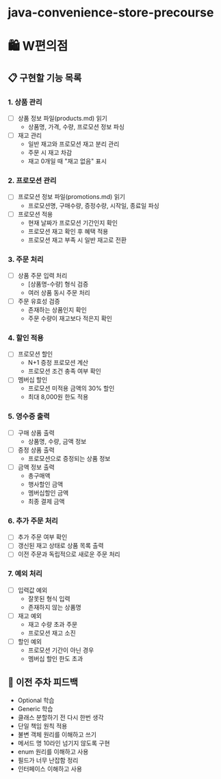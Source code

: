 # java-convenience-store-precourse

# 🛍️ W편의점

## 📋 구현할 기능 목록

### 1. 상품 관리

- [ ] 상품 정보 파일(products.md) 읽기
  - 상품명, 가격, 수량, 프로모션 정보 파싱
- [ ] 재고 관리
  - 일반 재고와 프로모션 재고 분리 관리
  - 주문 시 재고 차감
  - 재고 0개일 때 "재고 없음" 표시

### 2. 프로모션 관리

- [ ] 프로모션 정보 파일(promotions.md) 읽기
  - 프로모션명, 구매수량, 증정수량, 시작일, 종료일 파싱
- [ ] 프로모션 적용
  - 현재 날짜가 프로모션 기간인지 확인
  - 프로모션 재고 확인 후 혜택 적용
  - 프로모션 재고 부족 시 일반 재고로 전환

### 3. 주문 처리

- [ ] 상품 주문 입력 처리
  - [상품명-수량] 형식 검증
  - 여러 상품 동시 주문 처리
- [ ] 주문 유효성 검증
  - 존재하는 상품인지 확인
  - 주문 수량이 재고보다 적은지 확인

### 4. 할인 적용

- [ ] 프로모션 할인
  - N+1 증정 프로모션 계산
  - 프로모션 조건 충족 여부 확인
- [ ] 멤버십 할인
  - 프로모션 미적용 금액의 30% 할인
  - 최대 8,000원 한도 적용

### 5. 영수증 출력

- [ ] 구매 상품 출력
  - 상품명, 수량, 금액 정보
- [ ] 증정 상품 출력
  - 프로모션으로 증정되는 상품 정보
- [ ] 금액 정보 출력
  - 총구매액
  - 행사할인 금액
  - 멤버십할인 금액
  - 최종 결제 금액

### 6. 추가 주문 처리

- [ ] 추가 주문 여부 확인
- [ ] 갱신된 재고 상태로 상품 목록 출력
- [ ] 이전 주문과 독립적으로 새로운 주문 처리

### 7. 예외 처리

- [ ] 입력값 예외
  - 잘못된 형식 입력
  - 존재하지 않는 상품명
- [ ] 재고 예외
  - 재고 수량 초과 주문
  - 프로모션 재고 소진
- [ ] 할인 예외
  - 프로모션 기간이 아닌 경우
  - 멤버십 할인 한도 초과

## 📌 이전 주차 피드백

- Optional 학습
- Generic 학습
- 클래스 분할하기 전 다시 한번 생각
- 단일 책임 원칙 적용
- 불변 객체 원리를 이해하고 쓰기
- 메서드 명 10라인 넘기지 않도록 구현
- enum 원리를 이해하고 사용
- 필드가 너무 난잡함 정리
- 인터페이스 이해하고 사용